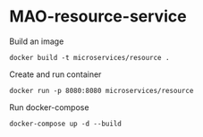# MAO-resource-service

Build an image

`docker build -t microservices/resource .`

Create and run container

`docker run -p 8080:8080 microservices/resource`

Run docker-compose

`docker-compose up -d --build`
